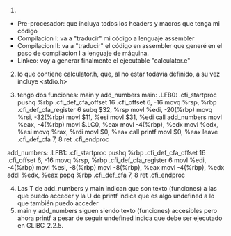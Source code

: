 1. 
- Pre-procesador:
	que incluya todos los headers y macros que tenga mi código
- Compilacion I:
	va a "traducir" mi código a lenguaje assembler
- Compilacion II:
	va a "traducir" el código en assembler que generé en el paso de compilacion I a lenguaje de máquina.
- Linkeo:
	voy a generar finalmente el ejecutable "calculator.e"

2. lo que contiene calculator.h, que, al no estar todavía definido, a su vez incluye <stdio.h>

3. tengo dos funciones: main y add_numbers
main:
.LFB0:
	.cfi_startproc
	pushq	%rbp
	.cfi_def_cfa_offset 16
	.cfi_offset 6, -16
	movq	%rsp, %rbp
	.cfi_def_cfa_register 6
	subq	$32, %rsp
	movl	%edi, -20(%rbp)
	movq	%rsi, -32(%rbp)
	movl	$11, %esi
	movl	$31, %edi
	call	add_numbers
	movl	%eax, -4(%rbp)
	movl	$.LC0, %eax
	movl	-4(%rbp), %edx
	movl	%edx, %esi
	movq	%rax, %rdi
	movl	$0, %eax
	call	printf
	movl	$0, %eax
	leave
	.cfi_def_cfa 7, 8
	ret
	.cfi_endproc

add_numbers:
.LFB1:
	.cfi_startproc
	pushq	%rbp
	.cfi_def_cfa_offset 16
	.cfi_offset 6, -16
	movq	%rsp, %rbp
	.cfi_def_cfa_register 6
	movl	%edi, -4(%rbp)
	movl	%esi, -8(%rbp)
	movl	-8(%rbp), %eax
	movl	-4(%rbp), %edx
	addl	%edx, %eax
	popq	%rbp
	.cfi_def_cfa 7, 8
	ret
	.cfi_endproc

4. Las T de add_numbers y main indican que son texto (funciones) a las que puedo acceder y la U de printf indica que es algo undefined a lo que también puedo acceder
5. main y add_numbers siguen siendo texto (funciones) accesibles pero ahora printf a pesar de seguir undefined indica que debe ser ejecutado en GLIBC_2.2.5.

